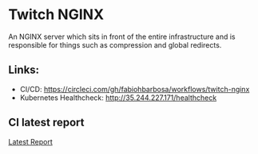 Twitch NGINX
======================
An NGINX server which sits in front of the entire infrastructure and is responsible for things such as compression and global redirects.

## Links:

- CI/CD: https://circleci.com/gh/fabiohbarbosa/workflows/twitch-nginx
- Kubernetes Healthcheck: http://35.244.227.171/healthcheck

## CI latest report
[Latest Report](https://drive.google.com/open?id=1k9qtctcfz1PSJkz3XPmVts1Lyc1sVx5D)
